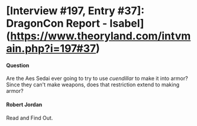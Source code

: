 # [Interview #197, Entry #37]: DragonCon Report - Isabel](https://www.theoryland.com/intvmain.php?i=197#37)

#### Question

Are the Aes Sedai ever going to try to use
*cuendillar*
to make it into armor? Since they can't make weapons, does that restriction extend to making armor?

#### Robert Jordan

Read and Find Out.

